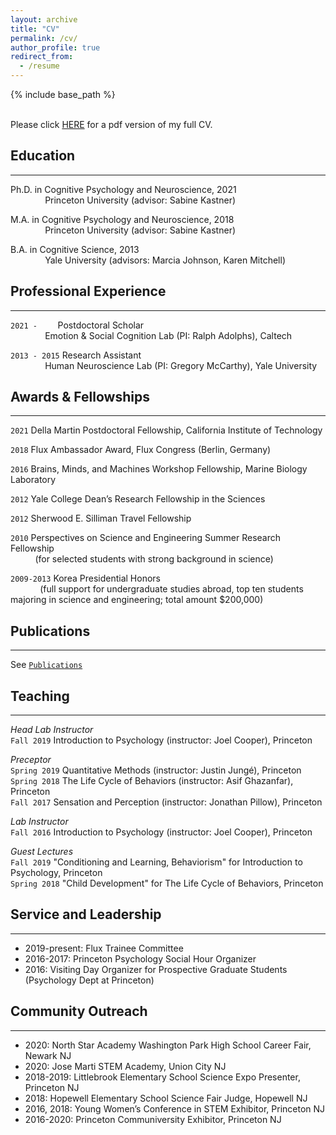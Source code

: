 ```yaml
---
layout: archive
title: "CV"
permalink: /cv/
author_profile: true
redirect_from:
  - /resume
---
```


{% include base_path %}

<br> Please click [HERE](https://nayeonckim.github.io/files/NYKim_CV.pdf) for a pdf version of my full CV.

Education
---
---
Ph.D. in Cognitive Psychology and Neuroscience, 2021 <br>
&nbsp;&nbsp;&nbsp;&nbsp;&nbsp;&nbsp;&nbsp;&nbsp;&nbsp;&nbsp;&nbsp;&nbsp;&nbsp;&nbsp;Princeton University (advisor: Sabine Kastner)

M.A. in Cognitive Psychology and Neuroscience, 2018 <br>
&nbsp;&nbsp;&nbsp;&nbsp;&nbsp;&nbsp;&nbsp;&nbsp;&nbsp;&nbsp;&nbsp;&nbsp;&nbsp;&nbsp;Princeton University (advisor: Sabine Kastner)

B.A. in Cognitive Science, 2013 <br>
&nbsp;&nbsp;&nbsp;&nbsp;&nbsp;&nbsp;&nbsp;&nbsp;&nbsp;&nbsp;&nbsp;&nbsp;&nbsp;&nbsp;Yale University (advisors: Marcia Johnson, Karen Mitchell)


Professional Experience
---
---
`2021 -    ` Postdoctoral Scholar <br>
&nbsp;&nbsp;&nbsp;&nbsp;&nbsp;&nbsp;&nbsp;&nbsp;&nbsp;&nbsp;&nbsp;&nbsp;&nbsp;&nbsp;Emotion & Social Cognition Lab (PI: Ralph Adolphs), Caltech

`2013 - 2015` Research Assistant <br>
&nbsp;&nbsp;&nbsp;&nbsp;&nbsp;&nbsp;&nbsp;&nbsp;&nbsp;&nbsp;&nbsp;&nbsp;&nbsp;&nbsp;Human Neuroscience Lab (PI: Gregory McCarthy), Yale University

  
Awards & Fellowships 
---
---
`2021`  Della	Martin Postdoctoral Fellowship, California Institute of Technology

`2018`  Flux Ambassador Award, Flux Congress (Berlin, Germany)

`2016`  Brains, Minds, and Machines Workshop Fellowship, Marine Biology Laboratory

`2012`  Yale College Dean’s Research Fellowship in the Sciences

`2012`  Sherwood E. Silliman Travel Fellowship

`2010`  Perspectives on Science and Engineering Summer Research Fellowship <br>
&nbsp;&nbsp;&nbsp;&nbsp;&nbsp;&nbsp;&nbsp;&nbsp;&nbsp;&nbsp;(for selected students with strong background in science)
      
`2009-2013`  Korea Presidential Honors <br>
&nbsp;&nbsp;&nbsp;&nbsp;&nbsp;&nbsp;&nbsp;&nbsp;&nbsp;&nbsp;&nbsp;&nbsp;(full support for undergraduate studies abroad, top ten students majoring in science and engineering; total amount $200,000)

Publications
---
---
See [`Publications`](https://nayeonckim.github.io/publications/)
 


Teaching
---
---
*Head Lab Instructor* <br>
`Fall 2019` Introduction to Psychology (instructor: Joel Cooper), Princeton   
  
*Preceptor* <br>
`Spring 2019` Quantitative Methods (instructor: Justin Jungé), Princeton  <br>
`Spring 2018` The Life Cycle of Behaviors (instructor: Asif Ghazanfar), Princeton  <br> 
`Fall 2017` Sensation and Perception (instructor: Jonathan Pillow), Princeton 
  
*Lab Instructor* <br>
`Fall 2016` Introduction to Psychology (instructor: Joel Cooper), Princeton 

*Guest Lectures* <br>
`Fall 2019` "Conditioning and Learning, Behaviorism" for Introduction to Psychology, Princeton  <br>
`Spring 2018` "Child Development" for The Life Cycle of Behaviors, Princeton <br>
  
Service and Leadership
---
---
* 2019-present: Flux Trainee Committee
* 2016-2017: Princeton Psychology Social Hour Organizer
* 2016: Visiting Day Organizer for Prospective Graduate Students (Psychology Dept at Princeton)

Community Outreach
---
---
* 2020: North Star Academy Washington Park High School Career Fair, Newark NJ
* 2020: Jose Marti STEM Academy, Union City NJ
* 2018-2019: Littlebrook Elementary School Science Expo Presenter, Princeton NJ
* 2018: Hopewell Elementary School Science Fair Judge, Hopewell NJ
* 2016, 2018: Young Women’s Conference in STEM Exhibitor, Princeton NJ
* 2016-2020: Princeton Communiversity Exhibitor, Princeton NJ

